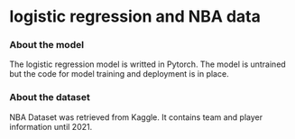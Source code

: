 # logistic regression and NBA data

### About the model

The logistic regression model is writted in Pytorch. 
The model is untrained but the code for model training and deployment is in place.


### About the dataset

NBA Dataset was retrieved from Kaggle. It contains team and player information until 2021.
